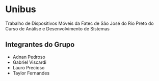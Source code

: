 # Unibus

Trabalho de Dispositivos Móveis da Fatec de São José do Rio Preto do Curso de Análise e Desenvolvimento de Sistemas

## Integrantes do Grupo

- Adnan Pedroso
- Gabriel Viscardi
- Lauro Precioso
- Taylor Fernandes

